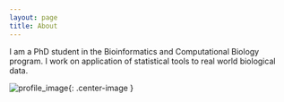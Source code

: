 ```yaml
---
layout: page
title: About
---
```



I am a PhD student in the Bioinformatics and Computational Biology program. 
I work on application of statistical tools to real world biological data.


![profile_image](https://martynalukaszewicz.github.io/profile_image.jpg){: .center-image }
